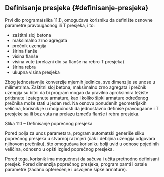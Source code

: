 ## Definisanje presjeka {#definisanje-presjeka}

Prvi dio programa(slika 11.1), omogućava korisniku da definište osnovne parametre pravougaonog ili T presjeka, i to:

*   zaštitni sloj betona
*   maksimalno zrno agregata
*   prečnik uzengija
*   širina flanše
*   visina flanše
*   visina vute (prelazni dio sa flanše na rebro T presjeka)
*   širina rebra
*   ukupna visina presjeka

Zbog jednostavnije konverzije mjernih jedinica, sve dimenzije se unose u milimetrima. Zaštitni sloj betona, maksimalno zrno agregata i prečnik uzengija su bitni da bi program mogao da pravilno aproksimira težište pritisnute i zategnute armature, kao i koliko šipki armature određenog prečnika može stati u jedan red. Na osnovu ponuđenih geometrijskih veličina, korisnik je u mogućnosti da jednostavno definiše pravougaone i T presjeke sa ili bez vuta na prelazu između flanše i rebra presjeka.

Slika 11.1 – Definisanje poprečnog presjeka

Pored polja za unos parametara, program automatski generiše sliku poprečnog presjeka u stvarnoj razmjeri (čak i debljina uzengija odgovara njihovom prečniku), što omogućava korisniku bolji uvid u odnose pojedinih veličina, odnosno u opšti izgled poprečnog presjeka.

Pored toga, korisnik ima mogućnost da sačuva i učita prethodno definisani presjek. Pored dimenzija poprečnog presjeka, program pamti i ostale parametre (zadano opterećenje i usvojene šipke armature).